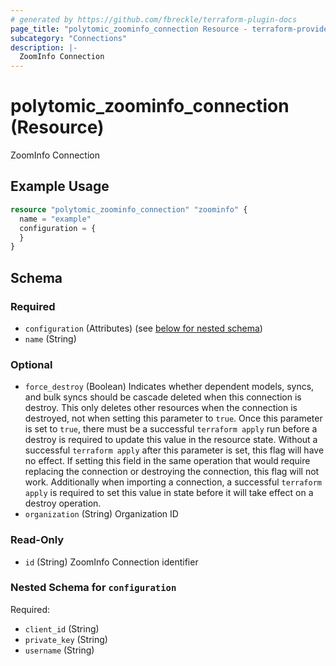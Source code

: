 ```yaml
---
# generated by https://github.com/fbreckle/terraform-plugin-docs
page_title: "polytomic_zoominfo_connection Resource - terraform-provider-polytomic"
subcategory: "Connections"
description: |-
  ZoomInfo Connection
---
```


# polytomic_zoominfo_connection (Resource)

ZoomInfo Connection

## Example Usage

```terraform
resource "polytomic_zoominfo_connection" "zoominfo" {
  name = "example"
  configuration = {
  }
}
```

<!-- schema generated by tfplugindocs -->
## Schema

### Required

- `configuration` (Attributes) (see [below for nested schema](#nestedatt--configuration))
- `name` (String)

### Optional

- `force_destroy` (Boolean) Indicates whether dependent models, syncs, and bulk syncs should be cascade deleted when this connection is destroy. This only deletes other resources when the connection is destroyed, not when setting this parameter to `true`. Once this parameter is set to `true`, there must be a successful `terraform apply` run before a destroy is required to update this value in the resource state. Without a successful `terraform apply` after this parameter is set, this flag will have no effect. If setting this field in the same operation that would require replacing the connection or destroying the connection, this flag will not work. Additionally when importing a connection, a successful `terraform apply` is required to set this value in state before it will take effect on a destroy operation.
- `organization` (String) Organization ID

### Read-Only

- `id` (String) ZoomInfo Connection identifier

<a id="nestedatt--configuration"></a>
### Nested Schema for `configuration`

Required:

- `client_id` (String)
- `private_key` (String)
- `username` (String)


